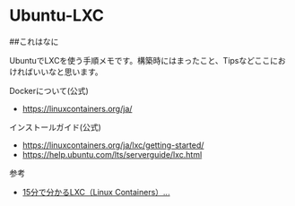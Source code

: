 # Ubuntu-LXC


##これはなに

UbuntuでLXCを使う手順メモです。構築時にはまったこと、Tipsなどここにおければいいなと思います。

Dockerについて(公式)

- <https://linuxcontainers.org/ja/> 

インストールガイド(公式)

- <https://linuxcontainers.org/ja/lxc/getting-started/>
- <https://help.ubuntu.com/lts/serverguide/lxc.html>

参考

- [15分で分かるLXC（Linux Containers）...](http://knowledge.sakura.ad.jp/tech/2108/)